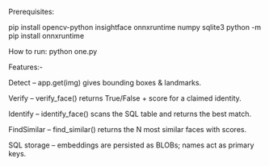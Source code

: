 
Prerequisites:

pip install opencv-python insightface onnxruntime numpy sqlite3
python -m pip install onnxruntime

How to run:
python one.py

Features:- 

Detect – app.get(img) gives bounding boxes & landmarks.

Verify – verify_face() returns True/False + score for a claimed identity.

Identify – identify_face() scans the SQL table and returns the best match.

FindSimilar – find_similar() returns the N most similar faces with scores.

SQL storage – embeddings are persisted as BLOBs; names act as primary keys.
